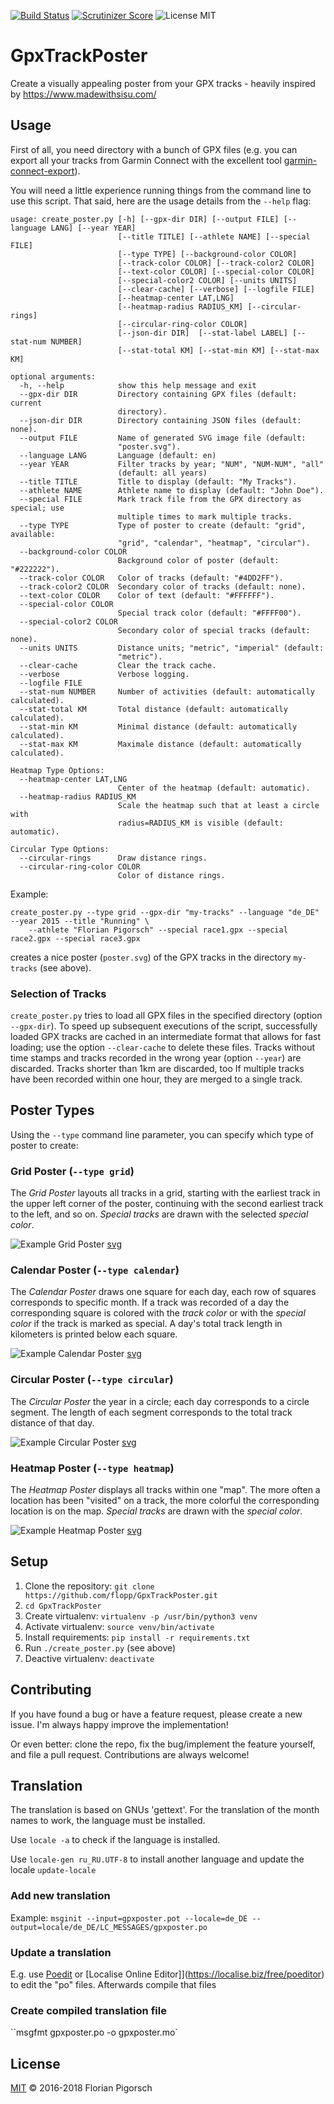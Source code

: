 [![Build Status](https://travis-ci.org/flopp/GpxTrackPoster.svg?branch=master)](https://travis-ci.org/flopp/GpxTrackPoster)
[![Scrutinizer Score](https://scrutinizer-ci.com/g/flopp/GpxTrackPoster/badges/quality-score.png)](https://scrutinizer-ci.com/g/flopp/GpxTrackPoster/)
![License MIT](https://img.shields.io/badge/license-MIT-lightgrey.svg?style=flat)

# GpxTrackPoster
Create a visually appealing poster from your GPX tracks - heavily inspired by https://www.madewithsisu.com/


## Usage
First of all, you need directory with a bunch of GPX files (e.g. you can export all your tracks from Garmin Connect with the excellent tool [garmin-connect-export](https://github.com/kjkjava/garmin-connect-export)).

You will need a little experience running things from the command line to use this script. That said, here are the usage details from the `--help` flag:

```
usage: create_poster.py [-h] [--gpx-dir DIR] [--output FILE] [--language LANG] [--year YEAR]
                        [--title TITLE] [--athlete NAME] [--special FILE]
                        [--type TYPE] [--background-color COLOR]
                        [--track-color COLOR] [--track-color2 COLOR]
                        [--text-color COLOR] [--special-color COLOR]
                        [--special-color2 COLOR] [--units UNITS]
                        [--clear-cache] [--verbose] [--logfile FILE]
                        [--heatmap-center LAT,LNG]
                        [--heatmap-radius RADIUS_KM] [--circular-rings]
                        [--circular-ring-color COLOR]
                        [--json-dir DIR]  [--stat-label LABEL] [--stat-num NUMBER]
                        [--stat-total KM] [--stat-min KM] [--stat-max KM]

optional arguments:
  -h, --help            show this help message and exit
  --gpx-dir DIR         Directory containing GPX files (default: current
                        directory).
  --json-dir DIR        Directory containing JSON files (default: none).
  --output FILE         Name of generated SVG image file (default:
                        "poster.svg").
  --language LANG       Language (default: en)
  --year YEAR           Filter tracks by year; "NUM", "NUM-NUM", "all"
                        (default: all years)
  --title TITLE         Title to display (default: "My Tracks").
  --athlete NAME        Athlete name to display (default: "John Doe").
  --special FILE        Mark track file from the GPX directory as special; use
                        multiple times to mark multiple tracks.
  --type TYPE           Type of poster to create (default: "grid", available:
                        "grid", "calendar", "heatmap", "circular").
  --background-color COLOR
                        Background color of poster (default: "#222222").
  --track-color COLOR   Color of tracks (default: "#4DD2FF").
  --track-color2 COLOR  Secondary color of tracks (default: none).
  --text-color COLOR    Color of text (default: "#FFFFFF").
  --special-color COLOR
                        Special track color (default: "#FFFF00").
  --special-color2 COLOR
                        Secondary color of special tracks (default: none).
  --units UNITS         Distance units; "metric", "imperial" (default:
                        "metric").
  --clear-cache         Clear the track cache.
  --verbose             Verbose logging.
  --logfile FILE
  --stat-num NUMBER     Number of activities (default: automatically calculated).
  --stat-total KM       Total distance (default: automatically calculated).
  --stat-min KM         Minimal distance (default: automatically calculated).
  --stat-max KM         Maximale distance (default: automatically calculated).

Heatmap Type Options:
  --heatmap-center LAT,LNG
                        Center of the heatmap (default: automatic).
  --heatmap-radius RADIUS_KM
                        Scale the heatmap such that at least a circle with
                        radius=RADIUS_KM is visible (default: automatic).

Circular Type Options:
  --circular-rings      Draw distance rings.
  --circular-ring-color COLOR
                        Color of distance rings.
```

Example:
```
create_poster.py --type grid --gpx-dir "my-tracks" --language "de_DE" --year 2015 --title "Running" \
    --athlete "Florian Pigorsch" --special race1.gpx --special race2.gpx --special race3.gpx
```
creates a nice poster (`poster.svg`) of the GPX tracks in the directory `my-tracks` (see above).


### Selection of Tracks

`create_poster.py` tries to load all GPX files in the specified directory (option `--gpx-dir`).
To speed up subsequent executions of the script, successfully loaded GPX tracks are cached in an intermediate format that allows for fast loading; use the option `--clear-cache` to delete these files.
Tracks without time stamps and tracks recorded in the wrong year (option `--year`) are discarded.
Tracks shorter than 1km are discarded, too
If multiple tracks have been recorded within one hour, they are merged to a single track.

## Poster Types

Using the `--type` command line parameter, you can specify which type of poster to create:

### Grid Poster (`--type grid`)
The *Grid Poster* layouts all tracks in a grid, starting with the earliest track in the upper left corner of the poster, continuing with the second earliest track to the left, and so on.
*Special tracks* are drawn with the selected *special color*.

![Example Grid Poster](https://github.com/flopp/GpxTrackPoster/blob/master/examples/example_grid.png)
[svg](https://github.com/flopp/GpxTrackPoster/blob/master/examples/example_grid.svg)

### Calendar Poster (`--type calendar`)
The *Calendar Poster* draws one square for each day, each row of squares corresponds to specific month. If a track was recorded of a day the corresponding square is colored with the *track color* or with the *special color* if the track is marked as special. A day's total track length in kilometers is printed below each square.

![Example Calendar Poster](https://github.com/flopp/GpxTrackPoster/blob/master/examples/example_calendar.png)
[svg](https://github.com/flopp/GpxTrackPoster/blob/master/examples/example_calendar.svg)

### Circular Poster (`--type circular`)
The *Circular Poster* the year in a circle; each day corresponds to a circle segment. The length of each segment corresponds to the total track distance of that day.

![Example Circular Poster](https://github.com/flopp/GpxTrackPoster/blob/master/examples/example_circular.png)
[svg](https://github.com/flopp/GpxTrackPoster/blob/master/examples/example_circular.svg)

### Heatmap Poster (`--type heatmap`)
The *Heatmap Poster* displays all tracks within one "map". The more often a location has been "visited" on a track, the more colorful the corresponding location is on the map. *Special tracks* are drawn with the *special color*.

![Example Heatmap Poster](https://github.com/flopp/GpxTrackPoster/blob/master/examples/example_heatmap.png)
[svg](https://github.com/flopp/GpxTrackPoster/blob/master/examples/example_heatmap.svg)

## Setup
1. Clone the repository: `git clone https://github.com/flopp/GpxTrackPoster.git`
2. `cd GpxTrackPoster`
3. Create virtualenv: `virtualenv -p /usr/bin/python3 venv`
4. Activate virtualenv: `source venv/bin/activate`
5. Install requirements: `pip install -r requirements.txt`
6. Run `./create_poster.py` (see above)
7. Deactive virtualenv: `deactivate`

## Contributing
If you have found a bug or have a feature request, please create a new issue. I'm always happy improve the implementation!

Or even better: clone the repo, fix the bug/implement the feature yourself, and file a pull request. Contributions are always welcome!

## Translation
The translation is based on GNUs 'gettext'. 
For the translation of the month names to work, the language must be installed.

Use `locale -a` to check if the language is installed.

Use `locale-gen ru_RU.UTF-8` to install another language and update the locale `update-locale`

### Add new translation
Example:
`msginit --input=gpxposter.pot --locale=de_DE --output=locale/de_DE/LC_MESSAGES/gpxposter.po`

### Update a translation
E.g. use [Poedit](https://poedit.net/) or [Localise Online Editor]](https://localise.biz/free/poeditor) to edit the "po" files.  Afterwards compile that files

### Create compiled translation file
``msgfmt gpxposter.po -o gpxposter.mo`

## License
[MIT](https://github.com/flopp/GpxTrackPoster/blob/master/LICENSE) &copy; 2016-2018 Florian Pigorsch
